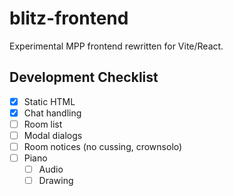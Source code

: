 # blitz-frontend

Experimental MPP frontend rewritten for Vite/React.

## Development Checklist

- [x] Static HTML
- [x] Chat handling
- [ ] Room list
- [ ] Modal dialogs
- [ ] Room notices (no cussing, crownsolo)
- [ ] Piano
    - [ ] Audio
    - [ ] Drawing
